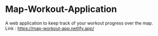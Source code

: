 # Map-Workout-Application
A web application to keep track of your workout progress over the map.  
Link : https://map-workout-app.netlify.app/
